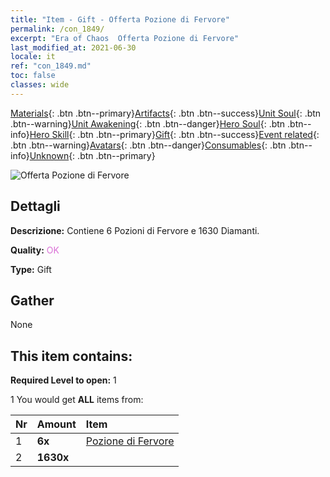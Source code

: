 ```yaml
---
title: "Item - Gift - Offerta Pozione di Fervore"
permalink: /con_1849/
excerpt: "Era of Chaos  Offerta Pozione di Fervore"
last_modified_at: 2021-06-30
locale: it
ref: "con_1849.md"
toc: false
classes: wide
---
```

 [Materials](/ItemsIT/){: .btn .btn--primary}[Artifacts](/ItemsIT/Artifacts/){: .btn .btn--success}[Unit Soul](/ItemsIT/UnitSoul/){: .btn .btn--warning}[Unit Awakening](/ItemsIT/UnitAwakening/){: .btn .btn--danger}[Hero Soul](/ItemsIT/HeroSoul/){: .btn .btn--info}[Hero Skill](/ItemsIT/HeroSkill/){: .btn .btn--primary}[Gift](/ItemsIT/Gift/){: .btn .btn--success}[Event related](/ItemsIT/Events/){: .btn .btn--warning}[Avatars](/ItemsIT/Avatars/){: .btn .btn--danger}[Consumables](/ItemsIT/Consumables/){: .btn .btn--info}[Unknown](/ItemsIT/Unknown/){: .btn .btn--primary}

 ![Offerta Pozione di Fervore](/images/t/i_907470.png)

## Dettagli
 **Descrizione:** Contiene 6 Pozioni di Fervore e 1630 Diamanti.

 **Quality:** <span style="color: #DA70D6">OK</span>

 **Type:** Gift

## Gather

  None

## This item contains:

 **Required Level to open:** 1

 1 You would get **ALL** items  from:

  | Nr | Amount |     Item    |
  |:---|:-------|:------------|
  | 1 |  **6x** | [Pozione di Fervore](/ItemsIT/con_1850/) |  | 
  | 2 |  **1630x** | <i class="fas fa-gem"/> |  | 
